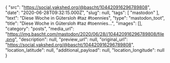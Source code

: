 {
  "src": "https://social.yakshed.org/@bascht/104420916296789808",
  "date": "2020-06-28T09:32:15.000Z",
  "slug": null,
  "tags": [
    "mastodon"
  ],
  "text": "Diese Woche in Gütersloh #taz #toennies",
  "type": "mastodon_toot",
  "title": "Diese Woche in Gütersloh #taz #toennies…",
  "images": [],
  "category": "posts",
  "media_url": "https://img.bascht.com/mastodon/2020/06/28//104420916296789808/file.png",
  "description": null,
  "preview_url": null,
  "original_url": "https://social.yakshed.org/@bascht/104420916296789808",
  "location_latitude": null,
  "additional_payload": null,
  "location_longitude": null
}
